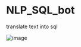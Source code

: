 # NLP_SQL_bot
translate text into sql



![image](https://user-images.githubusercontent.com/61515881/201419468-bc82fd5e-1309-4195-95cf-ea7218ea8a59.png)
